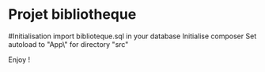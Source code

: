 # Projet bibliotheque

#Initialisation
import biblioteque.sql in your database
Initialise composer 
Set autoload to "App\\" for directory "src"

Enjoy !
